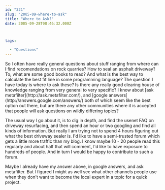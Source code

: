 ```yaml
---
id: "321"
slug: "2005-09-where-to-ask"
title: "Where to Ask?"
date: 2005-09-28T08:46:32.000Z



tags:

  - "Questions"
---
```

<div class="sqs-html-content">
  <p>So I often have really general questions about stuff ranging from where can I find recomendations on rock quarries?  How to seal an asphalt driveway?  To, what are some good books to read?  And what is the best way to calculate the best fit line in some programming language?
The question I have today is where to ask these?  Is there any really good clearing house of knowledge ranging from very general to very specific?  I know about [ask metafilter](http://ask.metafilter.com/), and [google answers](http://answers.google.com/answers/) both of which seem like the best option out there, but are there any other communities where it is accepted that people will ask questions on wildly differing topics?</p>
<p><!--more--><lj -cut></p>
<p>The usual way I go about it, is to dig in depth, and find the usenet FAQ on driveway resurfacing, and then spend an hour or two googling and find all kinds of information.  But really I am trying not to spend 4 hours figuring out what the best driveway sealer is.  I'd like to have a semi-trusted forum which gets a little more traffic than my blog. I know maybe 10 - 20 people read this regularly and about half that will comment, I'd like to have exposure to hundreds of people.  And in turn I would be happy to contribute to such a forum.</p>
<p>Maybe I already have my answer above, in google answers, and ask metafilter.  But I figured I might as well see what other channels people use when they don't want to become the local expert in a topic for a quick project.</lj></p>
</div>
